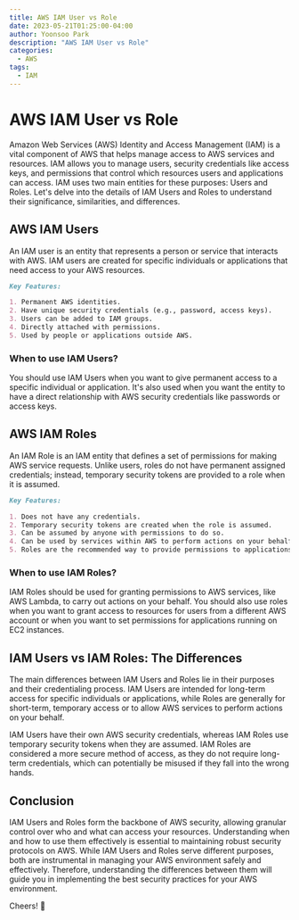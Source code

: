 ```yaml
---
title: AWS IAM User vs Role
date: 2023-05-21T01:25:00-04:00
author: Yoonsoo Park
description: "AWS IAM User vs Role"
categories:
  - AWS
tags:
  - IAM
---
```


# AWS IAM User vs Role

Amazon Web Services (AWS) Identity and Access Management (IAM) is a vital component of AWS that helps manage access to AWS services and resources. IAM allows you to manage users, security credentials like access keys, and permissions that control which resources users and applications can access. IAM uses two main entities for these purposes: Users and Roles. Let's delve into the details of IAM Users and Roles to understand their significance, similarities, and differences.

## AWS IAM Users

An IAM user is an entity that represents a person or service that interacts with AWS. IAM users are created for specific individuals or applications that need access to your AWS resources.

```markdown
Key Features:

1. Permanent AWS identities.
2. Have unique security credentials (e.g., password, access keys).
3. Users can be added to IAM groups.
4. Directly attached with permissions.
5. Used by people or applications outside AWS.
```

### When to use IAM Users?

You should use IAM Users when you want to give permanent access to a specific individual or application. It's also used when you want the entity to have a direct relationship with AWS security credentials like passwords or access keys.

## AWS IAM Roles

An IAM Role is an IAM entity that defines a set of permissions for making AWS service requests. Unlike users, roles do not have permanent assigned credentials; instead, temporary security tokens are provided to a role when it is assumed. 

```markdown
Key Features:

1. Does not have any credentials.
2. Temporary security tokens are created when the role is assumed.
3. Can be assumed by anyone with permissions to do so.
4. Can be used by services within AWS to perform actions on your behalf.
5. Roles are the recommended way to provide permissions to applications running on EC2 instances.
```

### When to use IAM Roles?

IAM Roles should be used for granting permissions to AWS services, like AWS Lambda, to carry out actions on your behalf. You should also use roles when you want to grant access to resources for users from a different AWS account or when you want to set permissions for applications running on EC2 instances. 

## IAM Users vs IAM Roles: The Differences

The main differences between IAM Users and Roles lie in their purposes and their credentialing process. IAM Users are intended for long-term access for specific individuals or applications, while Roles are generally for short-term, temporary access or to allow AWS services to perform actions on your behalf. 

IAM Users have their own AWS security credentials, whereas IAM Roles use temporary security tokens when they are assumed. IAM Roles are considered a more secure method of access, as they do not require long-term credentials, which can potentially be misused if they fall into the wrong hands. 

## Conclusion

IAM Users and Roles form the backbone of AWS security, allowing granular control over who and what can access your resources. Understanding when and how to use them effectively is essential to maintaining robust security protocols on AWS. While IAM Users and Roles serve different purposes, both are instrumental in managing your AWS environment safely and effectively. Therefore, understanding the differences between them will guide you in implementing the best security practices for your AWS environment.


Cheers! 🍺

